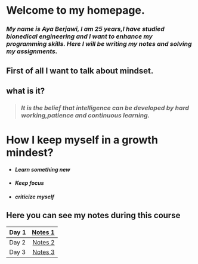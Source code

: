 


#  Welcome to my homepage.

### *My name is Aya Berjawi, I am 25 years,I have studied bionedical engineering and I want to enhance my programming skills. Here I will be writing my notes and solving my assignments.*

## First of all I want to talk about mindset.

## what is it?


> ###  *It is the belief that intelligence can be developed by hard working,patience and continuous learning.* 

# How I keep myself in a growth mindest?
- ####   ***Learn something new***
- ####  ***Keep focus*** 
- ####  ***criticize myself*** 

## Here you can see my notes during this course

| Day 1 | [Notes 1](https://ayaabe95.github.io/reading-notes/)  |
| :---  |            ---:                                       |
| Day 2 | [Notes 2](https://ayaabe95.github.io/reading-notes2/) |
| Day 3 | [Notes 3](https://ayaabe95.github.io/readingnotes-3/) |


